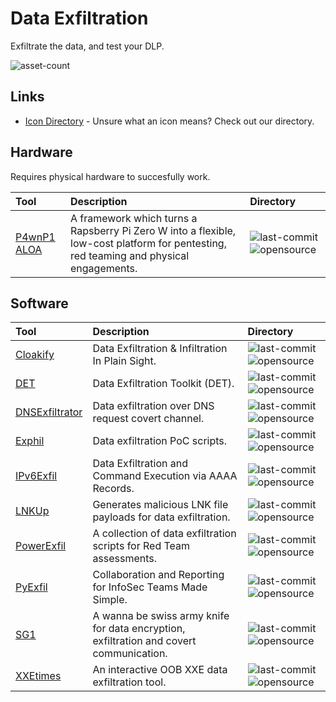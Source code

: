 # Data Exfiltration

Exfiltrate the data, and test your DLP.

![asset-count](https://img.shields.io/badge/Tools%20%26%20Resources%20Available-11-3c85d4?style=for-the-badge)

## Links <!-- {docsify-ignore} -->

- [Icon Directory](../ICONS.md) - Unsure what an icon means? Check out our directory.
## Hardware

Requires physical hardware to succesfully work. 

| Tool | Description | Directory |
| :--- | :--- | :--- |
| [P4wnP1 ALOA](https://github.com/RoganDawes/P4wnP1_aloa) | A framework which turns a Rapsberry Pi Zero W into a flexible, low-cost platform for pentesting, red teaming and physical engagements. | ![last-commit](https://img.shields.io/github/last-commit/RoganDawes/P4wnP1_aloa?color=3c85d4&style=flat-square) ![opensource](https://raw.githubusercontent.com/0xPGP/SecTools/main/docs/icons/opensource.png) | 

## Software

| Tool | Description | Directory |
| :--- | :--- | :--- |
| [Cloakify](https://github.com/TryCatchHCF/Cloakify) | Data Exfiltration & Infiltration In Plain Sight. | ![last-commit](https://img.shields.io/github/last-commit/TryCatchHCF/Cloakify?color=3c85d4&style=flat-square) ![opensource](https://raw.githubusercontent.com/0xPGP/SecTools/main/docs/icons/opensource.png) | 
| [DET](https://github.com/sensepost/DET) | Data Exfiltration Toolkit (DET). | ![last-commit](https://img.shields.io/github/last-commit/sensepost/DET?color=3c85d4&style=flat-square) ![opensource](https://raw.githubusercontent.com/0xPGP/SecTools/main/docs/icons/opensource.png) |
| [DNSExfiltrator](https://github.com/Arno0x/DNSExfiltrator) | Data exfiltration over DNS request covert channel. | ![last-commit](https://img.shields.io/github/last-commit/Arno0x/DNSExfiltrator?color=3c85d4&style=flat-square) ![opensource](https://raw.githubusercontent.com/0xPGP/SecTools/main/docs/icons/opensource.png) | 
| [Exphil](https://github.com/glennzw/exphil) |  Data exfiltration PoC scripts. | ![last-commit](https://img.shields.io/github/last-commit/glennzw/exphil?color=3c85d4&style=flat-square) ![opensource](https://raw.githubusercontent.com/0xPGP/SecTools/main/docs/icons/opensource.png) |
| [IPv6Exfil](https://github.com/DShield-ISC/IPv6DNSExfil) | Data Exfiltration and Command Execution via AAAA Records. | ![last-commit](https://img.shields.io/github/last-commit/DShield-ISC/IPv6DNSExfil?color=3c85d4&style=flat-square) ![opensource](https://raw.githubusercontent.com/0xPGP/SecTools/main/docs/icons/opensource.png)  |
| [LNKUp](https://github.com/Plazmaz/LNKUp) | Generates malicious LNK file payloads for data exfiltration. | ![last-commit](https://img.shields.io/github/last-commit/Plazmaz/LNKUp?color=3c85d4&style=flat-square) ![opensource](https://raw.githubusercontent.com/0xPGP/SecTools/main/docs/icons/opensource.png) |
| [PowerExfil](https://github.com/1N3/PowerExfil) | A collection of data exfiltration scripts for Red Team assessments. | ![last-commit](https://img.shields.io/github/last-commit/1N3/PowerExfil?color=3c85d4&style=flat-square) ![opensource](https://raw.githubusercontent.com/0xPGP/SecTools/main/docs/icons/opensource.png) |
| [PyExfil](https://github.com/ytisf/PyExfil) | Collaboration and Reporting for InfoSec Teams Made Simple. | ![last-commit](https://img.shields.io/github/last-commit/ytisf/PyExfil?color=3c85d4&style=flat-square) ![opensource](https://raw.githubusercontent.com/0xPGP/SecTools/main/docs/icons/opensource.png) |
| [SG1](https://github.com/evilsocket/sg1) | A wanna be swiss army knife for data encryption, exfiltration and covert communication. | ![last-commit](https://img.shields.io/github/last-commit/evilsocket/sg1?color=3c85d4&style=flat-square) ![opensource](https://raw.githubusercontent.com/0xPGP/SecTools/main/docs/icons/opensource.png) |
| [XXEtimes](https://github.com/ropnop/xxetimes) | An interactive OOB XXE data exfiltration tool. | ![last-commit](https://img.shields.io/github/last-commit/ropnop/xxetimes?color=3c85d4&style=flat-square) ![opensource](https://raw.githubusercontent.com/0xPGP/SecTools/main/docs/icons/opensource.png) |
